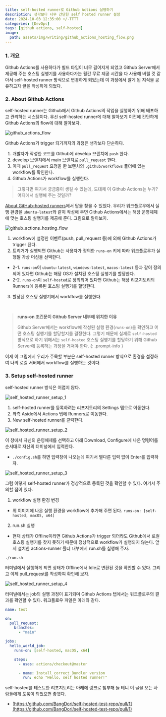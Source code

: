 ```yaml
---
title: self-hosted runner로 Github Actions 실행하기
description: 생각보다 너무 간단한 self hosted runner 설정
date: 2024-10-03 12:35:00 +/-TTTT
categories: [DevOps]
tags: [github actions, self-hosted]
image:
  path: assets/img/writing/github_actions_hosting_flow.png
---
```


### 1. 개요

Github Actions를 사용하다가 빌드 타임이 너무 길어지게 되었고 Github Server에서 제공해 주는 호스팅 실행기를 사용하다가는 월간 무료 제공 시간을 다 사용해 버릴 것 같아서 self-hosted runner 방식으로 변경하게 되었는데 이 과정에서 알게 된 지식을 공유하고자 글을 작성하게 되었다.

### 2. About Github Actions

self-hosted runner는 Github에서 Github Actions의 작업을 실행하기 위해 배포하고 관리하는 시스템이다. 우선 self-hosted runner에 대해 알아보기 이전에 간단하게 Github Actions의 flow에 대해 알아보자.

![github_actions_flow](assets/img/writing/github_actions_flow.png)

Github Actions가 trigger 되기까지의 과정은 생각보다 단순하다.

1. 개발자가 작성한 코드를 Github에 develop 브랜치에 `push` 한다.
2. develop 브랜치에서 main 브랜치로 `pull_request` 한다.
3. 이때 `pull_request` 요청을 한 브랜치의 `.github/workflows` 폴더에 있는 workflow를 확인한다.
4. Github Actions가 workflow를 실행한다.

> 그렇다면 여기서 궁금증이 생길 수 있는데, 도대체 이 Github Actions는 누가? 어디에서 실행해 주는 것일까?

[About GitHub-hosted runners](https://docs.github.com/en/actions/using-github-hosted-runners/using-github-hosted-runners/about-github-hosted-runners)에서 답을 찾을 수 있었다. 우리가 워크플로우에서 실행 환경을 `ubuntu-latest`와 같이 작성해 주면 Github Actions에서는 해당 운영체제에 맞는 호스팅 실행기를 제공해 준다. 그림으로 알아보자.

![github_actions_hosting_flow](assets/img/writing/github_actions_hosting_flow.png)

1. workflow에 설정한 이벤트(push, pull_request 등)에 의해 Github Actions가 trigger 된다.
2. 트리거가 실행되면 Github는 사용자가 정의한 `runs-on` 키에 따라 워크플로우가 실행될 가상 머신을 선택한다.
  - 2-1. `runs-on`이 `ubuntu-latest`, `windows-latest`, `macos-latest` 등과 같이 정의되어 있다면 Github는 해당 OS가 설치된 호스팅 실행기를 할당한다.
  - 2-2. `runs-on`이 `self-hosted`로 정의되어 있다면 Github는 해당 리포지토리의 Runners에 등록된 호스팅 실행기를 할당한다.
3. 할당된 호스팅 실행기에서 workflow를 실행한다.

<br />

> **runs-on 조건문이 Github Server 내부에 위치한 이유**
> 
> Github Server에서는 workflow에 작성된 실행 환경(`runs-on`)을 확인하고 어떤 호스팅 실행기를 할당할지를 결정한다. 그렇기 때문에 실제로 `self-hosted` 방식으로 하기 위해서는 `self-hosted` 호스팅 실행기를 할당하기 위해 Github Server에 등록하는 과정을 거쳐야 한다.
{: .prompt-info }

이제 이 그림에서 우리가 주목할 부분은 self-hosted runner 방식으로 환경을 설정하여 나의 로컬 서버에서 workflow를 실행하는 것이다.

### 3. Setup self-hosted runner

self-hosted runner 방식은 어렵지 않다.

![self_hosted_runner_setup_1](assets/img/writing/self_hosted_runner_setup_1.png)

1. self-hosted runner를 등록하려는 리포지토리의 Settings 탭으로 이동한다.
2. 좌측 Aside에서 Actions 탭에 Runners로 이동한다.
3. New self-hosted runner를 클릭한다.

![self_hosted_runner_setup_2](assets/img/writing/self_hosted_runner_setup_2.png)

이 창에서 자신의 운영체제를 선택하고 아래 Download, Configure에 나온 명령어를 순서대로 자신의 터미널에서 입력한다.

- `./config.sh`를 하면 입력창이 나오는데 여기서 별다른 입력 없이 Enter를 입력하자.

![self_hosted_runner_setup_3](assets/img/writing/self_hosted_runner_setup_3.png)

그럼 이렇게 self-hosted runner가 정상적으로 등록된 것을 확인할 수 있다. 여기서 주의할 점이 있다.

1. workflow 실행 환경 변경 
  - 위 이미지에 나온 실행 환경을 workflow에 추가해 주면 된다. `runs-on: [self-hosted, macOS, x64]`
2. run.sh 실행
  - 현재 상태가 Offline이라면 Github Actions가 trigger 되더라도 Github에서 로컬 호스팅 실행기를 찾지 못하기 때문에 정상적으로 workflow가 실행되지 않는다. 앞서 설치한 actions-runner 폴더 내부에서 run.sh를 실행해 주자.

```shell
./run.sh
```

터미널에서 실행하게 되면 상태가 Offline에서 Idle로 변환된 것을 확인할 수 있다. 그리고 이제 pull_request를 작성하여 확인해 보자.

![self_hosted_runner_setup_4](assets/img/writing/self_hosted_runner_setup_4.png)

터미널에서는 job의 실행 과정이 표기되며 Github Actions 탭에서는 워크플로우의 결과를 확인할 수 있다. 워크플로우 파일은 아래와 같다.

```yml
name: test

on:
  pull_request:
    branches:
      - "main"

jobs:
  hello_world_job:
    runs-on: [self-hosted, macOS, x64]

    steps:
      - uses: actions/checkout@master

      - name: Install correct Bundler version
        run: echo "Hello, self hosted runner!"
```

self-hosted를 테스트한 리포지토리는 아래에 링크로 첨부해 둘 테니 이 글을 보는 사람들에게 도움이 되었으면 좋겟다.
- [https://github.com/BangDori/self-hosted-test-repo/pull/1](https://github.com/BangDori/self-hosted-test-repo/pull/1)